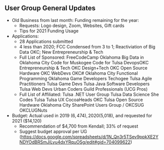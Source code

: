 ## User Group General Updates
  - Old Business from last month: Funding remaining for the year:
    - Requests: Logo design, Zoom, Websites, Gift cards
    - Tips for 2021 Funding Usage
  - Applications:
    - 28 Applications submitted
    - 4 less than 2020; FCC Condensed from 3 to 1; Reactiviation of Big Data OKC; New Entrepreneurship & Tech
    - Full List of Sponsored:
    FreeCodeCamp Oklahoma
Big Data in Oklahoma City
Code for Muskogee
Code for Tulsa
DevopsOKC
Entrepreneurship & Tech
OKC Design+Tech
OKC Open Source Hardware
OKC WebDevs
OKC#
Oklahoma City Functional Programming
Oklahoma Game Developers
Techogee
Tulsa Agile Practitioners
Tulsa Game Devs
Tulsa Java Software Developers
Tulsa Web Devs
Urban Coders Guild Professionals (UCG Pros)
    - Full List of Affiliated: 
    Tulsa .NET User Group
Tulsa Data Science
She Codes Tulsa
Tulsa UX
CocoaHeads OKC
Tulsa Open Source Hardware
Oklahoma City SharePoint Users Group / OKCSUG
OKCLUGNuts
  - Budget: Actual used in 2019 ($6,474), 2020 ($5,018), and requested for 2021 ($14,120)
    - Recommendation of $4,700 from Kendall; 33% of request
    - Suggest budget approval per UG (https://docs.google.com/spreadsheets/d/1N_Qn3r5TSev9ppkXE2YNDYOdBRSmJiLyu4dxYRquOSg/edit#gid=704099622)

